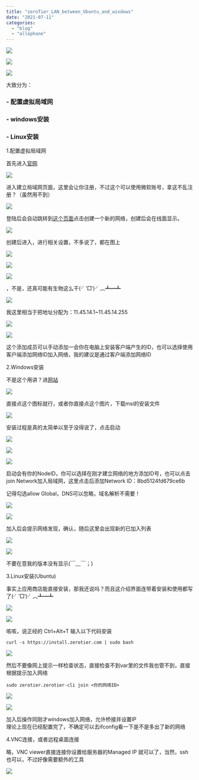 ```yaml
---
title: "zeroTier_LAN_between_Ubuntu_and_windows"
date: "2021-07-11"
categories: 
  - "blog"
  - "allophane"
---
```


![](images/image-18.png)

![](images/2.png)

![](images/3.png)

大致分为：

### - 配置虚拟局域网

### - windows安装

### - Linux安装

1.配置虚拟局域网

首先进入[官网](https://www.zerotier.com/)

[![](images/4.png)](https://www.zerotier.com/)

进入建立局域网页面，这里会让你注册，不过这个可以使用微软账号，拿这不乱注册？（虽然用不到）

![](images/5.png)

登陆后会自动跳转到[这个页面](https://my.zerotier.com/)点击创建一个新的网络，创建后会在线面显示。

![](images/6.png)

创建后进入，进行相关设置，不多说了，都在图上

![](images/7.png)

![](images/9.png)

![](images/8-edited-1-scaled.jpg)

，不是，还真可能有生物这么干(╯‵□′)╯︵┻━┻

![](images/10.png)

我这里相当于把地址分配为：11.45.14.1~11.45.14.255

![](images/11.png)

![](images/image-19.png)

这个添加成员可以手动添加一会你在电脑上安装客户端产生的ID，也可以选择使用客户端添加网络ID加入网络，我的建议是通过客户端添加网络ID

2.Windows安装

不是这个用讲？进[网站](https://www.zerotier.com/download/)

![](images/13.png)

直接点这个图标就行，或者你直接点这个图片，下载msi的安装文件

[![](images/14.png)](https://download.zerotier.com/dist/ZeroTier%20One.msi)

安装过程是真的太简单以至于没得说了，点击启动

![](images/image-20.png)

![](images/image-21.png)

![](images/15.png)

启动会有你的NodeID，你可以选择在刚才建立网络的地方添加ID号，也可以点击join Network加入局域网，这里点击后添加Network ID：8bd5124fd679ce6b

记得勾选allow Global，DNS可以忽略，域名解析不需要！

![](images/image-22.png)

![](images/image-23.png)

加入后会提示网络发现，确认，随后这里会出现新的已加入列表

![](images/16-edited.png)

![](images/17.png)

不要在意我的版本没有显示(￣﹏￣；)

3.Linux安装(Ubuntu)

事实上应用商店能直接安装，那我还说吗？而且这介绍界面连带着安装和使用都写了(╯‵□′)╯︵┻━┻

![](images/19.png)

![](images/20.png)

咳咳，说正经的 Ctrl+Alt+T 输入以下代码安装

```
curl -s https://install.zerotier.com | sudo bash
```

![](images/21.png)

然后不要像网上提示一样检查状态，直接检查不到var里的文件我也管不到，直接根据提示加入网络

```
sudo zerotier.zerotier-cli join <你的网络ID>
```

![](images/22.png)

![](images/23.png)

加入后操作同刚才windows加入网络，允许桥接并设置IP  
理论上现在已经配置完了，不确定可以去ifconfig看一下是不是多出了新的网络

4.VNC连接，或者远程桌面连接

略，VNC viewer直接连接你设置给服务器的Managed IP 就可以了，当然，ssh也可以，不过好像需要额外的工具

![](images/image-25.png)
